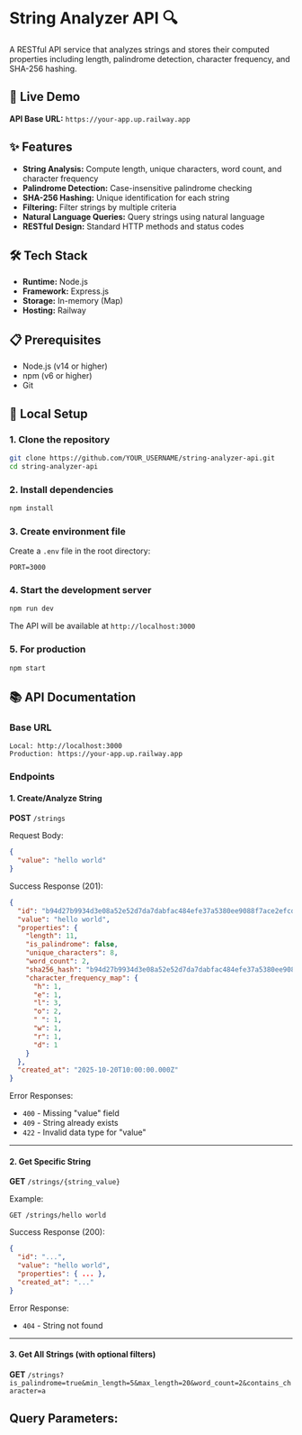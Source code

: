 # String Analyzer API 🔍

A RESTful API service that analyzes strings and stores their computed properties including length, palindrome detection, character frequency, and SHA-256 hashing.

## 🚀 Live Demo

**API Base URL:** `https://your-app.up.railway.app`

## ✨ Features

- **String Analysis:** Compute length, unique characters, word count, and character frequency
- **Palindrome Detection:** Case-insensitive palindrome checking
- **SHA-256 Hashing:** Unique identification for each string
- **Filtering:** Filter strings by multiple criteria
- **Natural Language Queries:** Query strings using natural language
- **RESTful Design:** Standard HTTP methods and status codes

## 🛠️ Tech Stack

- **Runtime:** Node.js
- **Framework:** Express.js
- **Storage:** In-memory (Map)
- **Hosting:** Railway

## 📋 Prerequisites

- Node.js (v14 or higher)
- npm (v6 or higher)
- Git

## 🔧 Local Setup

### 1. Clone the repository
```bash
git clone https://github.com/YOUR_USERNAME/string-analyzer-api.git
cd string-analyzer-api
```

### 2. Install dependencies
```bash
npm install
```

### 3. Create environment file

Create a `.env` file in the root directory:
```env
PORT=3000
```

### 4. Start the development server
```bash
npm run dev
```

The API will be available at `http://localhost:3000`

### 5. For production
```bash
npm start
```

## 📚 API Documentation

### Base URL
```
Local: http://localhost:3000
Production: https://your-app.up.railway.app
```

### Endpoints

#### 1. Create/Analyze String

**POST** `/strings`

Request Body:
```json
{
  "value": "hello world"
}
```

Success Response (201):
```json
{
  "id": "b94d27b9934d3e08a52e52d7da7dabfac484efe37a5380ee9088f7ace2efcde9",
  "value": "hello world",
  "properties": {
    "length": 11,
    "is_palindrome": false,
    "unique_characters": 8,
    "word_count": 2,
    "sha256_hash": "b94d27b9934d3e08a52e52d7da7dabfac484efe37a5380ee9088f7ace2efcde9",
    "character_frequency_map": {
      "h": 1,
      "e": 1,
      "l": 3,
      "o": 2,
      " ": 1,
      "w": 1,
      "r": 1,
      "d": 1
    }
  },
  "created_at": "2025-10-20T10:00:00.000Z"
}
```

Error Responses:
- `400` - Missing "value" field
- `409` - String already exists
- `422` - Invalid data type for "value"

---

#### 2. Get Specific String

**GET** `/strings/{string_value}`

Example:
```
GET /strings/hello world
```

Success Response (200):
```json
{
  "id": "...",
  "value": "hello world",
  "properties": { ... },
  "created_at": "..."
}
```

Error Response:
- `404` - String not found

---

#### 3. Get All Strings (with optional filters)

**GET** `/strings?is_palindrome=true&min_length=5&max_length=20&word_count=2&contains_character=a`

Query Parameters:
-